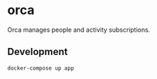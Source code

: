 # orca
Orca manages people and  activity subscriptions.

## Development

```
docker-compose up app
```
